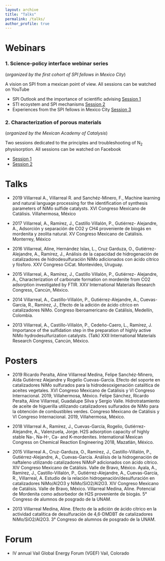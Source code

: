 ```yaml
---
layout: archive
title: "Talks"
permalink: /talks/
author_profile: true
---
```



Webinars
====== 

### 1. Science-policy interface webinar series 
(_organized by the first cohort of SPI fellows in Mexico City_)

A vision on SPI from a mexican point of view. All sessions can be watched on YouTube

* SPI Outlook and the importance of scientific advising [Session 1](https://www.youtube.com/watch?v=CzRPqKp1QG4&t=22s)
* STI ecoystem and SPI mechanisms [Session 2](https://www.youtube.com/watch?v=JlfNC7f-Qsg)
* Experiences from the SPI fellows in Mexico City [Session 3](https://www.youtube.com/watch?v=SpZiNoR206I&t=2s)

### 2. Characterization of porous materials 
(_organized by the Mexican Academy of Catalysis_)

Two sessions dedicated to the principles and troubleshooting of N<sub>2</sub> physisorption. All sessions can be watched on Facebook
* [Session 1](https://www.facebook.com/sara.acat.58/videos/332656437707081)
* [Session 2](https://www.facebook.com/sara.acat.58/videos/333986820907376)

Talks
======
* 2019  Villarreal A., Villarreal R. and Sanchéz-Minero, F., Machine learning and natural language processing for the identification of synthesis parameters of NiMo sulfide catalysts. XVI Congreso Mexicano de Catálisis. Villahermosa, México

* 2017  Villarreal, A., Ramírez, J., Castillo Villalón, P., Gutiérrez- Alejandre, A., Adsorción y separación de CO2 y CH4 proveniente de biogás en mordenita y zeolita natural. XV Congreso Mexicano de Catálisis. Monterrey, México

* 2016  Villarreal, Aline, Hernández Islas, L., Cruz Garduza, O., Gutiérrez- Alejandre, A., Ramírez, J., Análisis de la capacidad de hidrogenación de catalizadores de hidrodesulfuración NiMo adicionados con ácido cítrico y fósforo. XXV Congreso CiCat. Montevideo, Uruguay.

* 2015  Villarreal, A., Ramírez, J., Castillo Villalón, P., Gutiérrez- Alejandre, A., Characterization of carbonate formation on mordenite from CO2 adsorption investigated by FTIR. XXV International Materials Research Congress, Cancún, México.

* 2014  Villarreal, A., Castillo-Villalón, P., Gutiérrez-Alejandre, A., Cuevas-García, R., Ramírez, J., Efecto de la adición de ácido cítrico en catalizadores NiMo. Congreso Iberoamericano de Catálisis, Medellín, Colombia.

* 2013  Villarreal, A., Castillo-Villalón, P., Cedeño-Caero, L., Ramírez, J. Importance of the sulfidation step in the preparation of highly active NiMo hydrodesulfurization catalysts. (Talk) XXII International Materials Research Congress, Cancún, México.

Posters
======
* 2019  Ricardo Peralta, Aline Villarreal Medina, Felipe Sanchéz-Minero, Aída Gutiérrez Alejandre y Rogelio Cuevas-García. Efecto del soporte en catalizadores NiMo sulfurados para la hidrodesoxigenación catalítica de aceites vegetales. XVI Congreso Mexicano de Catálisis y VI Congreso Internacional. 2019, Villahermosa, México.
Felipe Sánchez, Ricardo Peralta, Aline Villarreal, Guadalupe Silva y Sergio Valle. Hidrotratamiento de aceite de higuerilla utilizando catalizadores sulfurados de NiMo para la obtención de combustibles verdes. Congreso Mexicano de Catálisis y VI Congreso Internacional. 2019, Villahermosa, México.

* 2018  Villarreal A., Ramírez, J., Cuevas-García, Rogelio, Gutiérrez-Alejandre, A., Valenzuela, Jorge. H2S adsorption capacity of highly stable Na-, Na-H-, Ca- and K-mordenites. International Mexican Congress on Chemical Reaction Engineering 2018, Mazatlán, México.

* 2015  Villarreal A., Cruz-Garduza, O., Ramírez, J., Castillo-Villalón, P., Gutiérrez-Alejandre, A., Cuevas-García. Análisis de la hidrogenación de naftaleno utilizando catalizadores NiMoP adicionados con ácido cítrico. XIV Congreso Mexicano de Catálisis. Valle de Bravo, México.
Ayala, A., Ramírez, J., Castillo-Villalón, P., Gutiérrez-Alejandre, A., Cuevas-García, R., Villarreal, A. Estudio de la relación hidrogenación/desulfuración en catalizadores NiMo/Al2O3 y NiMo/SiO2/Al2O3. XIV Congreso Mexicano de Catálisis. Valle de Bravo, México.
Villarreal Medina, Aline. Potencial de Mordenita como adsorbedor de H2S proveniente de biogás. 5° Congreso de alumnos de posgrado de la UNAM.

* 2013  Villarreal Medina, Aline. Efecto de la adición de ácido cítrico en la actividad catalítica de desulfuración de 4,6-DMDBT de catalizadores NiMo/SiO2/Al2O3. 3° Congreso de alumnos de posgrado de la UNAM.

Forum
=======
* IV annual Vail Global Energy Forum (VGEF)
Vail, Colorado 
